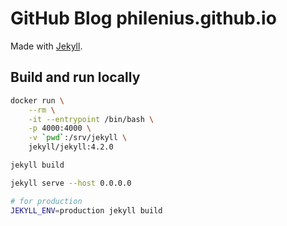 # GitHub Blog philenius.github.io

Made with [Jekyll](https://jekyllrb.com/).

## Build and run locally

```bash
docker run \
    --rm \
    -it --entrypoint /bin/bash \
    -p 4000:4000 \
    -v `pwd`:/srv/jekyll \
    jekyll/jekyll:4.2.0

jekyll build

jekyll serve --host 0.0.0.0

# for production
JEKYLL_ENV=production jekyll build
```
